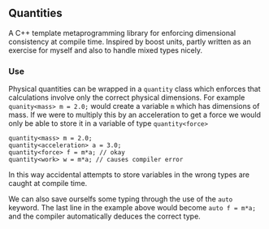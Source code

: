 ## Quantities

A C++ template metaprogramming library for enforcing dimensional consistency at compile time. Inspired by boost units, partly written as an exercise for myself and also to handle mixed types nicely.

### Use

Physical quantities can be wrapped in a `quantity` class which enforces that calculations involve only the correct physical dimensions. For example `quanity<mass> m = 2.0;` would create a variable `m` which has dimensions of mass. If we were to multiply this by an acceleration to get a force we would only be able to store it in a variable of type `quantity<force>`

    quantity<mass> m = 2.0;
    quantity<acceleration> a = 3.0;
    quantity<force> f = m*a; // okay
    quantity<work> w = m*a; // causes compiler error

In this way accidental attempts to store variables in the wrong types are caught at compile time.

We can also save ourselfs some typing through the use of the `auto` keyword. The last line in the example above would become `auto f = m*a;` and the compiler automatically deduces the correct type.